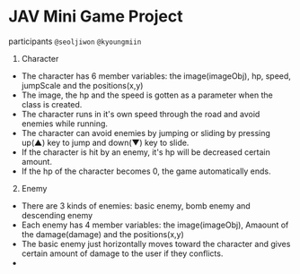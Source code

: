 # JAV Mini Game Project

participants `@seoljiwon` `@kyoungmiin`


1. Character
  - The character has 6 member variables: the image(imageObj), hp, speed, jumpScale and the positions(x,y)
  - The image, the hp and the speed is gotten as a parameter when the class is created.
  - The character runs in it's own speed through the road and avoid enemies while running.
  - The character can avoid enemies by jumping or sliding by pressing up(▲) key to jump and down(▼) key to slide.
  - If the character is hit by an enemy, it's hp will be decreased certain amount.
  - If the hp of the character becomes 0, the game automatically ends. 


2. Enemy
  - There are 3 kinds of enemies: basic enemy, bomb enemy and descending enemy
  - Each enemy has 4 member variables: the image(imageObj), Amaount of the damage(damage) and the positions(x,y)
  - The basic enemy just horizontally moves toward the character and gives certain amount of damage to the user if they conflicts.
  - 
